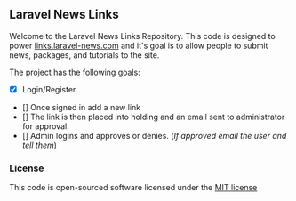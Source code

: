 ## Laravel News Links

Welcome to the Laravel News Links Repository. This code is designed to power [links.laravel-news.com](http://links.laravel-news.com) and it's goal is to allow people to submit news, packages, and tutorials to the site. 

The project has the following goals: 

* [x] Login/Register
* [] Once signed in add a new link
* [] The link is then placed into holding and an email sent to administrator for approval. 
* [] Admin logins and approves or denies. (_If approved email the user and tell them_)

### License

This code is open-sourced software licensed under the [MIT license](http://opensource.org/licenses/MIT)
